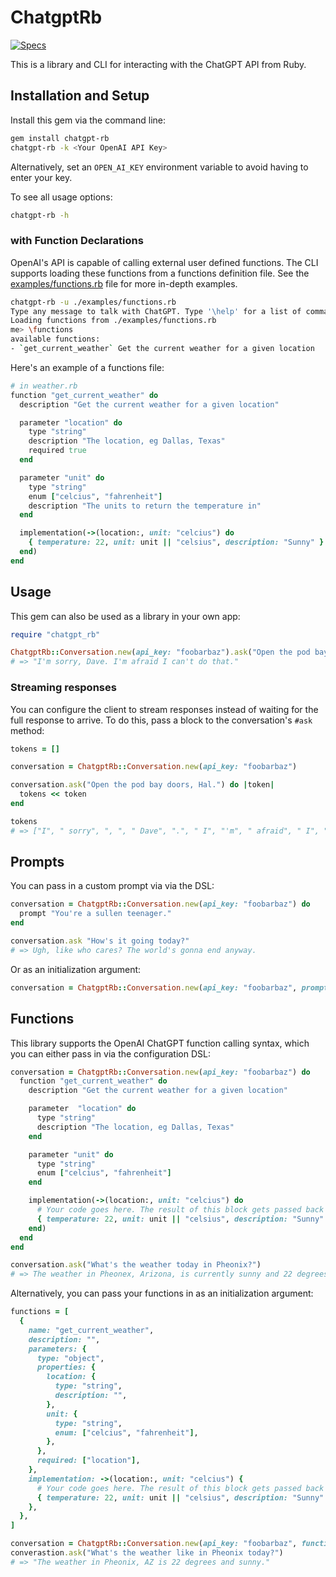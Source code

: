 # ChatgptRb

[![Specs](https://github.com/breckenedge/chatgpt-rb/actions/workflows/spec.yml/badge.svg)](https://github.com/breckenedge/chatgpt-rb/actions/workflows/spec.yml)

This is a library and CLI for interacting with the ChatGPT API from Ruby.

## Installation and Setup

Install this gem via the command line:

```sh
gem install chatgpt-rb
chatgpt-rb -k <Your OpenAI API Key>
```

Alternatively, set an `OPEN_AI_KEY` environment variable to avoid having to enter your key.

To see all usage options:

```sh
chatgpt-rb -h
```

### with Function Declarations

OpenAI's API is capable of calling external user defined functions. The CLI supports loading these functions from a functions definition file. See the [examples/functions.rb](examples/functions.rb) file for more in-depth examples.

```sh
chatgpt-rb -u ./examples/functions.rb
Type any message to talk with ChatGPT. Type '\help' for a list of commands.
Loading functions from ./examples/functions.rb
me> \functions
available functions:
- `get_current_weather` Get the current weather for a given location
```

Here's an example of a functions file:

```ruby
# in weather.rb
function "get_current_weather" do
  description "Get the current weather for a given location"

  parameter "location" do
    type "string"
    description "The location, eg Dallas, Texas"
    required true
  end

  parameter "unit" do
    type "string"
    enum ["celcius", "fahrenheit"]
    description "The units to return the temperature in"
  end

  implementation(->(location:, unit: "celcius") do
    { temperature: 22, unit: unit || "celsius", description: "Sunny" }
  end)
end
```

## Usage

This gem can also be used as a library in your own app:

```ruby
require "chatgpt_rb"

ChatgptRb::Conversation.new(api_key: "foobarbaz").ask("Open the pod bay doors, Hal.")
# => "I'm sorry, Dave. I'm afraid I can't do that."
```

### Streaming responses

You can configure the client to stream responses instead of waiting for the full response to arrive. To do this, pass a block to the conversation's `#ask` method:

```ruby
tokens = []

conversation = ChatgptRb::Conversation.new(api_key: "foobarbaz")

conversation.ask("Open the pod bay doors, Hal.") do |token|
  tokens << token
end

tokens
# => ["I", " sorry", ", ", " Dave", ".", " I", "'m", " afraid", " I", " can", "'t", " do", " that", "."]
```

## Prompts

You can pass in a custom prompt via via the DSL:

```ruby
conversation = ChatgptRb::Conversation.new(api_key: "foobarbaz") do
  prompt "You're a sullen teenager."
end

conversation.ask "How's it going today?"
# => Ugh, like who cares? The world's gonna end anyway.
```

Or as an initialization argument:

```ruby
conversation = ChatgptRb::Conversation.new(api_key: "foobarbaz", prompt: "You're a sullen teenager.")
```

## Functions

This library supports the OpenAI ChatGPT function calling syntax, which you can either pass in via the configuration DSL:

```ruby
conversation = ChatgptRb::Conversation.new(api_key: "foobarbaz") do
  function "get_current_weather" do
    description "Get the current weather for a given location"

    parameter  "location" do
      type "string"
      description "The location, eg Dallas, Texas"
    end

    parameter "unit" do
      type "string"
      enum ["celcius", "fahrenheit"]
    end

    implementation(->(location:, unit: "celcius") do
      # Your code goes here. The result of this block gets passed back to ChatGPT as JSON.
      { temperature: 22, unit: unit || "celsius", description: "Sunny" }
    end)
  end
end

conversation.ask("What's the weather today in Pheonix?")
# => The weather in Pheonex, Arizona, is currently sunny and 22 degrees.
```

Alternatively, you can pass your functions in as an initialization argument:

```ruby
functions = [
  {
    name: "get_current_weather",
    description: "",
    parameters: {
      type: "object",
      properties: {
        location: {
          type: "string",
          description: "",
        },
        unit: {
          type: "string",
          enum: ["celcius", "fahrenheit"],
        },
      },
      required: ["location"],
    },
    implementation: ->(location:, unit: "celcius") {
      # Your code goes here. The result of this block gets passed back to ChatGPT as JSON.
      { temperature: 22, unit: unit || "celsius", description: "Sunny" }
    },
  },
]

conversation = ChatgptRb::Conversation.new(api_key: "foobarbaz", functions: functions)
converastion.ask("What's the weather like in Pheonix today?")
# => "The weather in Pheonix, AZ is 22 degrees and sunny."
```
